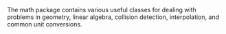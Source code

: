 The math package contains various useful classes for dealing with problems in geometry, linear algebra, collision detection, interpolation, and common unit conversions.